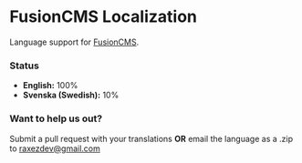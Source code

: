 FusionCMS Localization
======================

Language support for [FusionCMS](http://fusion.raxezdev.com).

### Status
* **English:** 100%
* **Svenska (Swedish):** 10%

### Want to help us out?
Submit a pull request with your translations **OR** email the language as a .zip to raxezdev@gmail.com